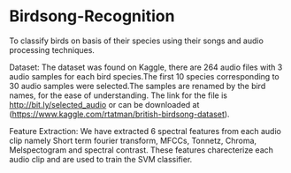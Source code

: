 # Birdsong-Recognition
To classify birds on basis of their species using their songs and audio processing techniques.

Dataset:
The dataset was found on Kaggle, there are 264 audio files with 3 audio samples for each bird species.The first 10 species corresponding to 30 audio samples were selected.The samples are renamed by the bird names, for the ease of understanding.
The link for the file is http://bit.ly/selected_audio or can be downloaded at 
(https://www.kaggle.com/rtatman/british-birdsong-dataset).

Feature Extraction:
  We have extracted 6 spectral features from each audio clip namely Short term fourier transform, MFCCs, Tonnetz, Chroma, Melspectogram and spectral contrast. These features charecterize each audio clip and are used to train the SVM classifier.


